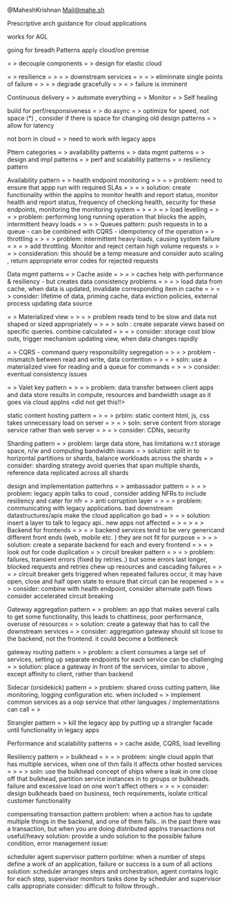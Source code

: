 @MaheshKrishnan
Mail@mahe.sh

Prescriptive arch guidance for cloud applications

works for AGL 

going for breadh 
Patterns apply cloud/on premise

= > decouple components
= > design for elastic cloud

= > resilience
= > = > downstream services
= > = > eliminnate single points of failure
= > = >  degrade gracefully
= > = > failure is imminent

Continuous delivery
= > automate everything
= > Monitor
= > Self healing

build for perf/responsiveness
= >  do async
= > optimize for speed, not space (*) , consider if there is space for changing old design patterns
= > allow for latency

not born in cloud
= > need to work with legacy apps


Pttern categories
= >  availability patterns
= > data mgmt patterns
= > design and impl patterns
= > perf and scalability patterns
= > resiliency pattern


Availability pattern
= > health endpoint monitoring
= > = > problem: need to ensure that appp run with required SLAs
= > = > solution: create functionality within the applns to monitor health and report status, monitor health and report status, frequency of checking health, security for these endpoints, monitoring the monitoring system
= > = > 
= > load levelling
= > = > problem: performing long running operation that blocks the appln, intermittent heavy loads
= > = > Queues pattern: push requests in to a queue - can be combined with CQRS - idempotency of the operation
= > throttling
= > = > problem: intermittent heavy loads, causing system failure
= > = > add throttling. Monitor and reject certain high volume requests
= > = > consideration: this should be a temp measure and consider auto scaling , return appropriate error codes for rejected requests


Data mgmt patterns
= > Cache aside
= > = > caches help with performance & resiliency - but creates data consistency problems
= > = > load data from cache, when data is updated, invalidate corresponding item in cache
= > = > consider: lifetime of data, priming cache, data eviction policies, external process updating data source

= > Materialized view
= > = > problem reads tend to be slow and data not shaped or sized appropriately
= > = > soln : create separate views based on specific queries. combine calculated
= > = > consider: storage cost blow outs, trigger mechanism updating view, when data changes rapidly


= >  CQRS  - command query responsibility segregation
= > = > problem - mismatch between read and write, data contention 
= > = > soln: use a materialized viwe for reading and a queue for commands
= > = > consider: eventual consistency issues

= > Valet key pattern
= > = > problem: data transfer between client apps and data store results in compute, resources and bandwidth usage as it goes via cloud applns
<did not get this!!>


static content hosting pattern
= > = > prblm: static content html, js, css takes unnecessary load on server
= > = > soln: serve content from storage service rather than web server
= > = > consider: CDNs, security

Sharding pattern
= > problem: large data store, has limitations w.r.t storage space, n/w and computing bandwidth issues
= > solution: split in to horizontal partitions or shards, balance workloads across the shards
= > consider: sharding strategy avoid queries that span multiple shards, reference data replicated across all shards


design and implementation patterhns
= > ambassador pattern
= > = > problem: legacy appln talks to coud , consider adding NFRs to include resiliency and cater for nfr
= > anti corruption layer
= > = >  problem: communicating with legacy applications. bad downstream datastructures/apis make the cloud application go bad
= > = > solution: insert a layer to talk to legacy api.. new apps not affected
= > = > 
= > Backend for frontends
= > = > backend services tend to be very genericand different front ends (web, mobile etc. ) they are not fit for purpose
= > = > solution: create a separate backend for each and every frontend
= > = >  look out for code duplication
= > circuit breaker pattern
= > = > problem: failures, transient errors (fixed by retries..) but some errors last longer, blocked requests and retries chew up resources and cascading failures
= > = > circuit breaker gets triggered when repeated failures occur, it may have open, close and half open state to ensure that circuit can be reopened
= > = > consider: combine with health endpoint, consider alternate path flows consider accelerated circuit breaking

Gateway aggregation pattern
= >  problem: an app that makes several calls to get some functionality, this leads to chattiness, poor performance, overuse of resources
= >  solution: create a gateway that has to call the downstream services
= > consider: aggregation gateway should sit lcose to the backend, not the frontend. it could become a bottleneck

gateway routing pattern
= > problem: a client consumes a large set of services, setting up separate endpoints for each service can be challenging
= > solution: place a gateway in front of the services, similar to above , except affinity to client, rather than backend

Sidecar (orsidekick) pattern
= > problem: shared cross cutting pattern, like monitoring, logging configuration etc. when included
= > implement common services as a oop service that other languages / implementations can call
= > 

Strangler pattern
= > kill the legacy app by putting up a strangler facade until functionality in legacy apps 



Performance and scalability patterns
= > cache aside, CQRS, load levelling

Resiliency pattern
= > bulkhead
= > = > problem: single cloud appln that has multiple services, when one of thm fails it affects other hosted services
= > = > soln: use the bulkhead concept of ships where a leak in one close off that bulkhead, partition service instances in to groups or bulkheads. failure and excessive load on one won't affect others
= > = > consider: design bulkheads baed on business, tech requirements, isolate critical customer functionality

compensating transaction pattern
problem: when a action has to update multiple things in the backend, and one of them fails.. in the past there was a transaction, but when you are doing distributed applns transactions not useful/heavy
solution: provide a undo solution to the possible failure condition, error management
issue: 


scheduler agent supervisor pattern
porblme: when a number of steps define a work of an application, failure or success is a sum of all actions
solution: scheduler arranges steps and orchestration, agent contains logic for each step, supervisor monitors tasks done by scheduler and supervisor calls appropriate 
consider: difficult to follow through..
 


